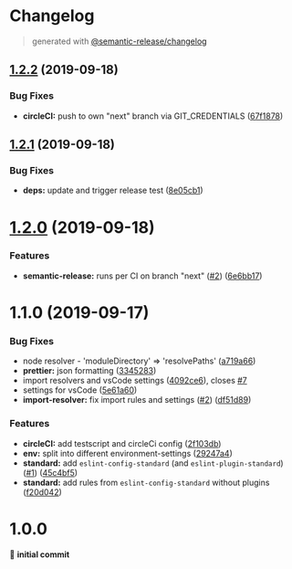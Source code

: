 # Changelog
> generated with [@semantic-release/changelog](https://github.com/semantic-release/changelog)

## [1.2.2](https://bitbucket.org/viewar_sf/eslint-config-viewar/compare/v1.2.1...v1.2.2) (2019-09-18)


### Bug Fixes

* **circleCI:** push to own "next" branch via GIT_CREDENTIALS ([67f1878](https://bitbucket.org/viewar_sf/eslint-config-viewar/commits/67f1878))

## [1.2.1](https://github.com/DoubleU23/eslint-config-viewar/compare/v1.2.0...v1.2.1) (2019-09-18)

### Bug Fixes

- **deps:** update and trigger release test ([8e05cb1](https://github.com/DoubleU23/eslint-config-viewar/commit/8e05cb1))

# [1.2.0](https://github.com/DoubleU23/eslint-config-viewar/compare/v1.1.0...v1.2.0) (2019-09-18)

### Features

- **semantic-release:** runs per CI on branch "next" ([#2](https://github.com/DoubleU23/eslint-config-viewar/issues/2)) ([6e6bb17](https://github.com/DoubleU23/eslint-config-viewar/commit/6e6bb17))

# 1.1.0 (2019-09-17)

### Bug Fixes

- node resolver - 'moduleDirectory' => 'resolvePaths' ([a719a66](https://bitbucket.org/viewar_sf/eslint-config-viewar/commits/a719a66))
- **prettier:** json formatting ([3345283](https://bitbucket.org/viewar_sf/eslint-config-viewar/commits/3345283))
- import resolvers and vsCode settings ([4092ce6](https://bitbucket.org/viewar_sf/eslint-config-viewar/commits/4092ce6)), closes [#7](https://bitbucket.org/viewar_sf/eslint-config-viewar/issue/7)
- settings for vsCode ([5e61a60](https://bitbucket.org/viewar_sf/eslint-config-viewar/commits/5e61a60))
- **import-resolver:** fix import rules and settings ([#2](https://bitbucket.org/viewar_sf/eslint-config-viewar/issues/2)) ([df51d89](https://bitbucket.org/viewar_sf/eslint-config-viewar/commits/df51d89))

### Features

- **circleCI:** add testscript and circleCi config ([2f103db](https://bitbucket.org/viewar_sf/eslint-config-viewar/commits/2f103db))
- **env:** split into different environment-settings ([29247a4](https://bitbucket.org/viewar_sf/eslint-config-viewar/commits/29247a4))
- **standard:** add `eslint-config-standard` (and `eslint-plugin-standard`) ([#1](https://bitbucket.org/viewar_sf/eslint-config-viewar/issues/1)) ([45c4bf5](https://bitbucket.org/viewar_sf/eslint-config-viewar/commits/45c4bf5))
- **standard:** add rules from `eslint-config-standard` without plugins ([f20d042](https://bitbucket.org/viewar_sf/eslint-config-viewar/commits/f20d042))

# 1.0.0

🎉 **initial commit**
